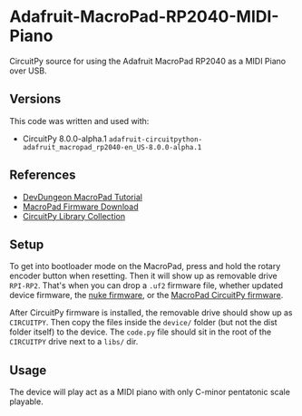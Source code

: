 # Adafruit-MacroPad-RP2040-MIDI-Piano

CircuitPy source for using the Adafruit MacroPad RP2040 as a MIDI Piano over USB.

## Versions

This code was written and used with:

- CircuitPy 8.0.0-alpha.1 `adafruit-circuitpython-adafruit_macropad_rp2040-en_US-8.0.0-alpha.1`

## References

- [DevDungeon MacroPad Tutorial](https://www.devdungeon.com/content/adabox-019-macropad)
- [MacroPad Firmware Download](https://learn.adafruit.com/adafruit-macropad-rp2040/circuitpython)
- [CircuitPy Library Collection](https://circuitpython.org/libraries)

## Setup

To get into bootloader mode on the MacroPad, press and hold the rotary encoder
button when resetting. Then it will show up as removable drive `RPI-RP2`.
That's when you can drop a `.uf2` firmware file, whether updated device firmware,
the [nuke firmware](https://cdn-learn.adafruit.com/assets/assets/000/101/659/original/flash_nuke.uf2?1618945856), or the [MacroPad CircuitPy firmware](https://learn.adafruit.com/adafruit-macropad-rp2040/circuitpython).

After CircuitPy firmware is installed, the removable drive should show up as `CIRCUITPY`.
Then copy the files inside the `device/` folder (but not the dist folder itself) to the device.
The `code.py` file should sit in the root of the `CIRCUITPY` drive next to a `libs/` dir.

## Usage

The device will play act as a MIDI piano with only C-minor pentatonic scale playable.